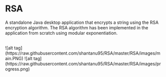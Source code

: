 # RSA
A standalone Java desktop application that encrypts a string using the RSA encryption algorithm.
The RSA algorithm has been implemented in the application from scratch using modular exponentiation.

<br>
![alt tag](https://raw.githubusercontent.com/shantanu95/RSA/master/RSA/images/main.PNG)
![alt tag](https://raw.githubusercontent.com/shantanu95/RSA/master/RSA/images/progress.png)
